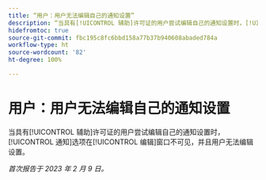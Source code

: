 ```yaml
---
title: “用户：用户无法编辑自己的通知设置”
description: “当具有[!UICONTROL 辅助]许可证的用户尝试编辑自己的通知设置时，[!UICONTROL 通知]选项在[!UICONTROL 编辑]窗口不可见，并且用户无法编辑设置。”
hidefromtoc: true
source-git-commit: fbc195c8fc6bbd158a77b37b940608abaded784a
workflow-type: ht
source-wordcount: '82'
ht-degree: 100%

---
```



# 用户：用户无法编辑自己的通知设置

当具有[!UICONTROL 辅助]许可证的用户尝试编辑自己的通知设置时，[!UICONTROL 通知]选项在[!UICONTROL 编辑]窗口不可见，并且用户无法编辑设置。

_首次报告于 2023 年 2 月 9 日。_

